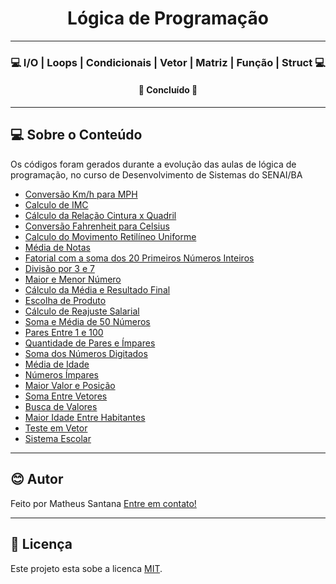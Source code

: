 <h1 align="center">
     Lógica de Programação
</h1>

---

<h3 align="center">
    💻 I/O | Loops | Condicionais | Vetor | Matriz | Função | Struct 💻
</h3>

<h4 align="center">
	🚧   Concluído   🚧
</h4>

---

## 💻 Sobre o Conteúdo

 Os códigos foram gerados durante a evolução das aulas de lógica de programação, no curso de Desenvolvimento de Sistemas do SENAI/BA

<!--ts-->
   * [Conversão Km/h para MPH](https://github.com/mdasantana/Logica-Programacao/blob/main/Quest%C3%A3o%201.c)
   * [Calculo de IMC](https://github.com/mdasantana/Logica-Programacao/blob/main/Quest%C3%A3o%202.c)
   * [Cálculo da Relação Cintura x Quadril](https://github.com/mdasantana/Logica-Programacao/blob/main/Quest%C3%A3o%203.c)
   * [Conversão Fahrenheit para Celsius](https://github.com/mdasantana/Logica-Programacao/blob/main/Quest%C3%A3o%204.c)
   * [Calculo do Movimento Retilíneo Uniforme](https://github.com/mdasantana/Logica-Programacao/blob/main/Quest%C3%A3o%205.c)
   * [Média de Notas](https://github.com/mdasantana/Logica-Programacao/blob/main/Quest%C3%A3o%206.c)
   * [Fatorial com a soma dos 20 Primeiros Números Inteiros](https://github.com/mdasantana/Logica-Programacao/blob/main/Quest%C3%A3o%208.c)
   * [Divisão por 3 e 7](https://github.com/mdasantana/Logica-Programacao/blob/main/Quest%C3%A3o%209.c)
   * [Maior e Menor Número](https://github.com/mdasantana/Logica-Programacao/blob/main/Quest%C3%A3o%2010.c)
   * [Cálculo da Média e Resultado Final](https://github.com/mdasantana/Logica-Programacao/blob/main/Quest%C3%A3o%2011.c)
   * [Escolha de Produto](https://github.com/mdasantana/Logica-Programacao/blob/main/Quest%C3%A3o%2012.c)
   * [Cálculo de Reajuste Salarial](https://github.com/mdasantana/Logica-Programacao/blob/main/Quest%C3%A3o%2013.c)
   * [Soma e Média de 50 Números](https://github.com/mdasantana/Logica-Programacao/blob/main/Quest%C3%A3o%2014.c)
   * [Pares Entre 1 e 100](https://github.com/mdasantana/Logica-Programacao/blob/main/Quest%C3%A3o%2015.c)
   * [Quantidade de Pares e Ímpares](https://github.com/mdasantana/Logica-Programacao/blob/main/Quest%C3%A3o%2016.c)
   * [Soma dos Números Digitados](https://github.com/mdasantana/Logica-Programacao/blob/main/Quest%C3%A3o%2017.c)
   * [Média de Idade](https://github.com/mdasantana/Logica-Programacao/blob/main/Quest%C3%A3o%2018.c)
   * [Números Ímpares](https://github.com/mdasantana/Logica-Programacao/blob/main/Quest%C3%A3o%2019.c)
   * [Maior Valor e Posição](https://github.com/mdasantana/Logica-Programacao/blob/main/Quest%C3%A3o%2020.c)
   * [Soma Entre Vetores](https://github.com/mdasantana/Logica-Programacao/blob/main/Quest%C3%A3o%2021.c)
   * [Busca de Valores](https://github.com/mdasantana/Logica-Programacao/blob/main/Quest%C3%A3o%2022.c)
   * [Maior Idade Entre Habitantes](https://github.com/mdasantana/Logica-Programacao/blob/main/Quest%C3%A3o%2023.c)
   * [Teste em Vetor](https://github.com/mdasantana/Logica-Programacao/blob/main/Quest%C3%A3o%2024.c)
   * [Sistema Escolar](https://github.com/mdasantana/Logica-Programacao/blob/main/Quest%C3%A3o%2025.c)
<!--te-->

---

## 😊 Autor

Feito por Matheus Santana [Entre em contato!](https://www.linkedin.com/in/dev-matheus-santana/)

---

## 📑 Licença

Este projeto esta sobe a licenca [MIT](./LICENSE).
